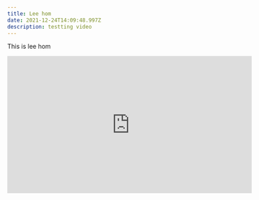 ```yaml
---
title: Lee hom
date: 2021-12-24T14:09:48.997Z
description: testting video
---
```

This is lee hom



<iframe width="560" height="315" src="https://www.youtube.com/embed/HTpOowZnBLg" title="YouTube video player" frameborder="0" allow="accelerometer; autoplay; clipboard-write; encrypted-media; gyroscope; picture-in-picture" allowfullscreen></iframe>